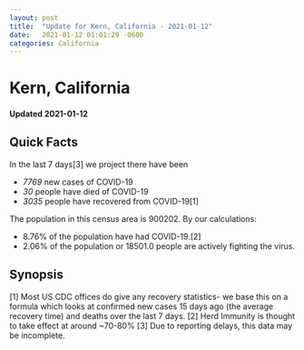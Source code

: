 ```yaml
---
layout: post
title:  "Update for Kern, California - 2021-01-12"
date:   2021-01-12 01:01:29 -0600
categories: California
---
```


# Kern, California
#### Updated 2021-01-12

## Quick Facts

In the last 7 days[3] we project there have been
- *7769* new cases of COVID-19
- *30* people have died of COVID-19
- *3035* people have recovered from COVID-19[1]

The population in this census area is 900202. By our calculations:
- 8.76% of the population have had COVID-19.[2]
- 2.06% of the population or 18501.0 people are actively fighting the virus.

## Synopsis




[1] Most US CDC offices do give any recovery statistics- we base this on a formula which looks at confirmed new cases
15 days ago (the average recovery time) and deaths over the last 7 days.
[2] Herd Immunity is thought to take effect at around ~70-80%
[3] Due to reporting delays, this data may be incomplete. 
    